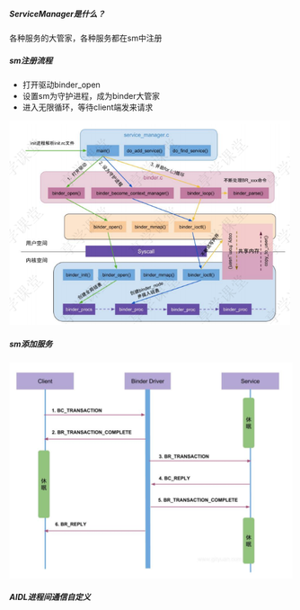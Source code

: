 ##### ServiceManager是什么？

各种服务的大管家，各种服务都在sm中注册

##### sm注册流程

- 打开驱动binder_open
- 设置sm为守护进程，成为binder大管家
- 进入无限循环，等待client端发来请求

<img src="./sm启动流程.png" alt="sm启动流程" style="zoom:75%;" />

##### sm添加服务

<img src="./sm添加服务通信.png" alt="sm添加服务通信" style="zoom:50%;" />

##### AIDL进程间通信自定义

